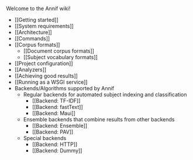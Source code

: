 Welcome to the Annif wiki!

* [[Getting started]]
* [[System requirements]]
* [[Architecture]]
* [[Commands]]
* [[Corpus formats]]
  * [[Document corpus formats]]
  * [[Subject vocabulary formats]]
* [[Project configuration]]
* [[Analyzers]]
* [[Achieving good results]]
* [[Running as a WSGI service]]
* Backends/Algorithms supported by Annif
  * Regular backends for automated subject indexing and classification
     * [[Backend: TF-IDF]]
     * [[Backend: fastText]]
     * [[Backend: Maui]]
  * Ensemble backends that combine results from other backends
     * [[Backend: Ensemble]]
     * [[Backend: PAV]]
  * Special backends
     * [[Backend: HTTP]]
     * [[Backend: Dummy]]